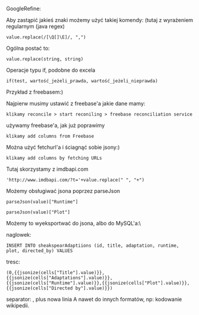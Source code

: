 GoogleRefine:

Aby zastąpić jakieś znaki możemy użyć takiej komendy: (tutaj z wyrażeniem regularnym (java regex)

    value.replace(/[\Q[]\E]/, ",")
    
Ogólna postać to:
    
    value.replace(string, string)
  
  
Operacje typu if, podobne do excela
    
    if(test, wartość_jeżeli_prawda, wartość_jeżeli_nieprawda)
	
	

Przykład z freebasem:)

Najpierw musimy ustawić z freebase'a jakie dane mamy:
	
    klikamy reconcile > start reconiling > freebase reconciliation service

używamy freebase'a, jak już poprawimy 

    klikamy add columns from Freebase

Można użyć fetchurl'a i ściagnąć sobie jsony:)
	  
    klikamy add columns by fetching URLs
    
Tutaj skorzystamy z imdbapi.com
    
    'http://www.imdbapi.com/?t='+value.replace(" ", "+")

Możemy obsługiwać jsona poprzez parseJson
	
    parseJson(value)["Runtime"]
	  
    parseJson(value)["Plot"]
	
Możemy to wyeksportwać do jsona, albo do MySQL'a:\

naglowek:
    
    INSERT INTO sheakspearAdaptiions (id, title, adaptation, runtime, plot, directed_by) VALUES

tresc:

    (0,{{jsonize(cells["Title"].value)}},{{jsonize(cells["Adaptations"].value)}},{{jsonize(cells["Runtime"].value)}},{{jsonize(cells["Plot"].value)}},{{jsonize(cells["Directed by"].value)}})

separator:
    ,
plus nowa linia
A nawet do innych formatów, np: kodowanie wikipedii.